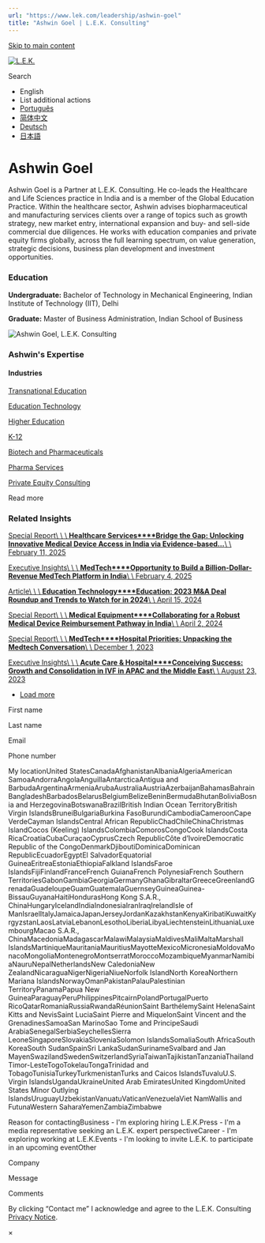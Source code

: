 ```yaml
---
url: "https://www.lek.com/leadership/ashwin-goel"
title: "Ashwin Goel | L.E.K. Consulting"
---
```


[Skip to main content](https://www.lek.com/leadership/ashwin-goel#main-content)

[![L.E.K.](https://www.lek.com/themes/lek/images/new-logo.svg)](https://www.lek.com/ "L.E.K.")

Search

- English
- List additional actions
- [Português](https://www.lek.com/pt-br/lek-brazil)
- [简体中文](https://www.lek.com/zh-hant/lek-china)
- [Deutsch](https://www.lek.com/de/lek-germany)
- [日本語](https://www.lek.com/ja/lek-japan)

# Ashwin Goel

Ashwin Goel is a Partner at L.E.K. Consulting. He co-leads the Healthcare and Life Sciences practice in India and is a member of the Global Education Practice. Within the healthcare sector, Ashwin advises biopharmaceutical and manufacturing services clients over a range of topics such as growth strategy, new market entry, international expansion and buy- and sell-side commercial due diligences. He works with education companies and private equity firms globally, across the full learning spectrum, on value generation, strategic decisions, business plan development and investment opportunities.

### Education

**Undergraduate:** Bachelor of Technology in Mechanical Engineering, Indian Institute of Technology (IIT), Delhi

**Graduate:** Master of Business Administration, Indian School of Business

![Ashwin Goel, L.E.K. Consulting](https://www.lek.com/sites/default/files/profile-images/ashwin-goel_web.jpg)

### Ashwin's Expertise

#### Industries

[Transnational Education](https://www.lek.com/industries/education/transnational-education)

[Education Technology](https://www.lek.com/industries/education/education-technology)

[Higher Education](https://www.lek.com/industries/education/higher-education)

[K-12](https://www.lek.com/industries/education/k-12)

[Biotech and Pharmaceuticals](https://www.lek.com/industries/life-sciences-pharma/biotech-pharmaceutical)

[Pharma Services](https://www.lek.com/industries/life-sciences-pharma/pharma-services)

[Private Equity Consulting](https://www.lek.com/industries/private-equity-pe)

Read more

### Related Insights

[Special Report\\
\\
\\
**Healthcare Services****Bridge the Gap: Unlocking Innovative Medical Device Access in India via Evidence-based…**\\
\\
February 11, 2025](https://www.lek.com/insights/hea/sea/sr/bridge-gap-unlocking-innovative-medical-device-access-india-evidence-based)

[Executive Insights\\
\\
\\
**MedTech****Opportunity to Build a Billion-Dollar-Revenue MedTech Platform in India**\\
\\
February 4, 2025](https://www.lek.com/insights/hea/sea/ei/opportunity-build-billion-dollar-revenue-medtech-platform-india)

[Article\\
\\
\\
**Education Technology****Education: 2023 M&A Deal Roundup and Trends to Watch for in 2024**\\
\\
April 15, 2024](https://www.lek.com/insights/edu/global/ar/education-2023-ma-deal-roundup-and-trends-watch-2024)

[Special Report\\
\\
\\
**Medical Equipment****Collaborating for a Robust Medical Device Reimbursement Pathway in India**\\
\\
April 2, 2024](https://www.lek.com/insights/hea/sea/sr/collaborating-robust-medical-device-reimbursement-pathway-india)

[Special Report\\
\\
\\
**MedTech****Hospital Priorities: Unpacking the Medtech Conversation**\\
\\
December 1, 2023](https://www.lek.com/insights/hea/cn/sr/hospital-priorities-unpacking-medtech-conversation)

[Executive Insights\\
\\
\\
**Acute Care & Hospital****Conceiving Success: Growth and Consolidation in IVF in APAC and the Middle East**\\
\\
August 23, 2023](https://www.lek.com/insights/hea/sea/ei/conceiving-success-growth-and-consolidation-ivf-apac-and-middle-east)

- [Load more](https://www.lek.com/leadership/ashwin-goel?page=1 "Load more items")

First name

Last name

Email

Phone number

My locationUnited StatesCanadaAfghanistanAlbaniaAlgeriaAmerican SamoaAndorraAngolaAnguillaAntarcticaAntigua and BarbudaArgentinaArmeniaArubaAustraliaAustriaAzerbaijanBahamasBahrainBangladeshBarbadosBelarusBelgiumBelizeBeninBermudaBhutanBoliviaBosnia and HerzegovinaBotswanaBrazilBritish Indian Ocean TerritoryBritish Virgin IslandsBruneiBulgariaBurkina FasoBurundiCambodiaCameroonCape VerdeCayman IslandsCentral African RepublicChadChileChinaChristmas IslandCocos (Keeling) IslandsColombiaComorosCongoCook IslandsCosta RicaCroatiaCubaCuraçaoCyprusCzech RepublicCôte d’IvoireDemocratic Republic of the CongoDenmarkDjiboutiDominicaDominican RepublicEcuadorEgyptEl SalvadorEquatorial GuineaEritreaEstoniaEthiopiaFalkland IslandsFaroe IslandsFijiFinlandFranceFrench GuianaFrench PolynesiaFrench Southern TerritoriesGabonGambiaGeorgiaGermanyGhanaGibraltarGreeceGreenlandGrenadaGuadeloupeGuamGuatemalaGuernseyGuineaGuinea-BissauGuyanaHaitiHondurasHong Kong S.A.R., ChinaHungaryIcelandIndiaIndonesiaIranIraqIrelandIsle of ManIsraelItalyJamaicaJapanJerseyJordanKazakhstanKenyaKiribatiKuwaitKyrgyzstanLaosLatviaLebanonLesothoLiberiaLibyaLiechtensteinLithuaniaLuxembourgMacao S.A.R., ChinaMacedoniaMadagascarMalawiMalaysiaMaldivesMaliMaltaMarshall IslandsMartiniqueMauritaniaMauritiusMayotteMexicoMicronesiaMoldovaMonacoMongoliaMontenegroMontserratMoroccoMozambiqueMyanmarNamibiaNauruNepalNetherlandsNew CaledoniaNew ZealandNicaraguaNigerNigeriaNiueNorfolk IslandNorth KoreaNorthern Mariana IslandsNorwayOmanPakistanPalauPalestinian TerritoryPanamaPapua New GuineaParaguayPeruPhilippinesPitcairnPolandPortugalPuerto RicoQatarRomaniaRussiaRwandaRéunionSaint BarthélemySaint HelenaSaint Kitts and NevisSaint LuciaSaint Pierre and MiquelonSaint Vincent and the GrenadinesSamoaSan MarinoSao Tome and PrincipeSaudi ArabiaSenegalSerbiaSeychellesSierra LeoneSingaporeSlovakiaSloveniaSolomon IslandsSomaliaSouth AfricaSouth KoreaSouth SudanSpainSri LankaSudanSurinameSvalbard and Jan MayenSwazilandSwedenSwitzerlandSyriaTaiwanTajikistanTanzaniaThailandTimor-LesteTogoTokelauTongaTrinidad and TobagoTunisiaTurkeyTurkmenistanTurks and Caicos IslandsTuvaluU.S. Virgin IslandsUgandaUkraineUnited Arab EmiratesUnited KingdomUnited States Minor Outlying IslandsUruguayUzbekistanVanuatuVaticanVenezuelaViet NamWallis and FutunaWestern SaharaYemenZambiaZimbabwe

Reason for contactingBusiness - I'm exploring hiring L.E.K.Press - I'm a media representative seeking an L.E.K. expert perspectiveCareer - I'm exploring working at L.E.K.Events - I'm looking to invite L.E.K. to participate in an upcoming eventOther

Company

Message

Comments

By clicking “Contact me” I acknowledge and agree to the L.E.K. Consulting [Privacy Notice](https://www.lek.com/lek-consulting-privacy-policy).

×